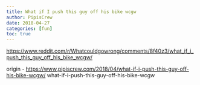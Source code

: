 ```yaml
---
title: What if I push this guy off his bike wcgw
author: PipisCrew
date: 2018-04-27
categories: [fun]
toc: true
---
```


https://www.reddit.com/r/Whatcouldgowrong/comments/8f40z3/what_if_i_push_this_guy_off_his_bike_wcgw/

origin - https://www.pipiscrew.com/2018/04/what-if-i-push-this-guy-off-his-bike-wcgw/ what-if-i-push-this-guy-off-his-bike-wcgw